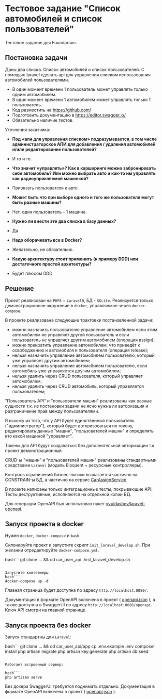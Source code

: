 # Тестовое задание "Список автомобилей и список пользователей"

Тестовое задание для Foundarium.

## Поcтановка задачи

Даны два списка. Список автомобилей и список пользователей.
C помощью laravel сделать api для управления списком использования автомобилей пользователями.

 - В один момент времени 1 пользователь может управлять только одним автомобилем.
 - В один момент времени 1 автомобилем может управлять только 1 пользователь.
 - Код разместить на https://github.com/
 - Подготовить документацию в https://editor.swagger.io/
 - Обязательно наличие тестов.

Уточнения заказчика:

 - **Под «апи для управления списком» подразумевается, в том числе администраторское АПИ для добавления / удаления автомобилей и/или редактирование пользователей?**
 - И то и то.

 - **Что значит «управлять»? Как в каршеринге можно забронировать себе автомобиль? Или можно выбрать авто и как-то им управлять как радиоуправляемой машинкой?**
 - Привязать пользователя к авто.

 - **Может быть что при выборе одного и того же пользователя могут быть разные машины?**
 - Нет, один пользователь - 1 машина.

 - **Нужно ли внести эти два списка в базу данных?**
 - Да

 - **Надо оборачивать все в Docker?**
 - Желательно, не обязательно.

 - **Какую архитектуру стоит применить (к примеру DDD) или достаточного простой архитектуры?**
 - Будет плюсом DDD

## Решение
 
Проект реализован на `PHP8` + `Laravel9`, БД - `SQLite`. 
Реализуется только демонстрационное окружение в `docker`, управляемое через `docker-compose`.

В проекте реализована следующие трактовки постановленной задачи:

 - можно назначить пользователю управление автомобилем если этим автомобилем не управляет другой пользователь и если пользователь не управляет другим автомобилем (операция assign);
 - можно прекратить управление автомобилем, что приведёт к освободжению и автомобиля и пользователя (операция release);
 - нельзя назначить управление автомобилем пользователю, который уже управляет другим автомобилем;
 - нельзя назначить управление автомобилем пользователю, если автомобиль уже управляется другим автомобилем;
 - нельзя удалить через CRUD пользователя, который управляет автомобилем;
 - нельзя удалить через CRUD автомобиль, который управляется пользователем;
 
"Пользователь API" и "пользователи машин" реализованы как разные сущности т.к. из постановки задачи не ясно нужна ли авторизация и разграничение прав между пользователями.

Я исхожу из того, что у API будет единственный пользователь ("администратор"), который будет авторизоваться по токену, редактировать данные "машин", "пользователей машин" и определять кто какой машиной "управляет".

Токены для API будут создаваться без дополнительной авторизации т.к. проект демонстрационный.

CRUD-ы "машин" и "пользователей машин" реализованы стандартными средствами `Laravel` (модель Eloquent + ресурсные контроллеры).

Контроль ограничений бизнес-логики возлагается частично на CONSTRAIN-ы БД, а частично на сервис [CarAssignService](app/app/Services/CarAssignService.php)

В проекте написаны только интеграционные тесты, покрывающие API. Тесты деструктивные, исполняются на отдельной копии БД.

Для генерации OpenAPI был использован пакет [vyuldashev/laravel-openapi](https://github.com/vyuldashev/laravel-openapi).

## Запуск проекта в docker

Нужен `docker`, `docker-compose` и `bash`.

Склонируйте проект и запустите скрипт `init_laravel_develop.sh`.
При желании отредактируйте `docker-compose.yml`.

bash```
git clone ... && cd car_user_api
./init_laravel_develop.sh
```

Запустите контейнеры
bash```
docker-compose up -d
```

Главная страница будет доступна по адресу `http://localhost:8080/`.

Документация в формате OpenAPI включена в проект ( [openapi.json](app/openapi.json) ), а также доступна в SwaggerUI по адресу `http://localhost:8080/openapi`. Ключ API смотри на главной странице.

## Запуск проекта без docker

Запуск стандартны для `Laravel`:

bash```
git clone ... && cd car_user_api/app
cp .env.example  .env
composer install
php artisan migrate
php artisan key:generate
php artisan db:seed
```

Работает встроенный сервер:

bash```
php artisan serve
```

Без докера SwaggerUI требуется поднимать отдельно. Документация в формате OpenAPI включена в проект ( [openapi.json](app/openapi.json) ).
